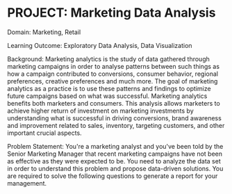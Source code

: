 # PROJECT: Marketing Data Analysis

Domain: Marketing, Retail

Learning Outcome: Exploratory Data Analysis, Data Visualization

Background:
Marketing analytics is the study of data gathered through marketing campaigns in order to analyse patterns between such things as how a campaign contributed to conversions, consumer behavior, regional preferences, creative preferences and much more. The goal of marketing analytics as a practice is to use these patterns and findings to optimize future campaigns based on what was successful. Marketing analytics benefits both marketers and consumers. This analysis allows marketers to achieve higher return of investment on marketing investments by understanding what is successful in driving conversions, brand awareness and improvement related to sales, inventory, targeting customers, and other important crucial aspects.

Problem Statement:
You're a marketing analyst and you've been told by the Senior Marketing Manager that recent marketing campaigns have not been as effective as they were expected to be. You need to analyze the data set in order to understand this problem and propose data-driven solutions. You are required to solve the following questions to generate a report for your management.
